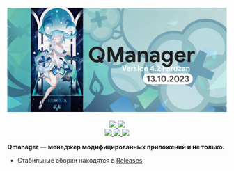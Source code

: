<p align="center">
    <a href="https://t.me/hackstoreapk">
        <picture>
          <source media="(prefers-color-scheme: dark)" srcset="https://raw.githubusercontent.com/neiruscd/QManager/main/20231013_112609.png">
          <img src="https://raw.githubusercontent.com/neiruscd/QManager/main/20231013_112609.png">
        </picture>
    </a>
    <br>
    <br>
    <a href="https://t.me/hackstoreapk">
        <img src="https://img.shields.io/badge/-Telegram-blue?style=for-the-badge&logo=telegram&color=2AABEE"/>
    </a>
    <a href="">
        <img src="https://img.shields.io/badge/-VK-blue?style=for-the-badge&logo=vk&color=0077FF"/>
    </a>
    <br>
    <a         href="https://github.com/neiruscd/QManager/issues">
        <img src="https://img.shields.io/github/issues/neiruscd/QManager?style=flat-square"/>
    </a>
    <a href="https://github.com/neiruscd/QManager/network/members">
        <img src="https://img.shields.io/github/forks/neiruscd/QManager?style=flat-square"/>
    </a>
    <a href="https://github.com/QManager/stargazers">
        <img src="https://img.shields.io/github/stars/neiruscd/QManager?style=flat-square"/>
    </a>
</p>

**Qmanager** — **менеджер модифицированных приложений и не только.**

* Стабильные сборки находятся в [Releases](https://github.com/neiruscd/qmanager/releases)
